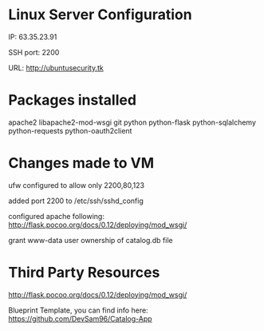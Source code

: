 Linux Server Configuration
======

IP: 63.35.23.91

SSH port: 2200

URL: http://ubuntusecurity.tk

Packages installed
======

apache2 libapache2-mod-wsgi git python python-flask python-sqlalchemy python-requests 
python-oauth2client

Changes made to VM
======

ufw configured to allow only 2200,80,123

added port 2200 to /etc/ssh/sshd_config

configured apache following: http://flask.pocoo.org/docs/0.12/deploying/mod_wsgi/

grant www-data user ownership of catalog.db file

Third Party Resources
======

http://flask.pocoo.org/docs/0.12/deploying/mod_wsgi/

Blueprint Template, you can find info here: https://github.com/DevSam96/Catalog-App

